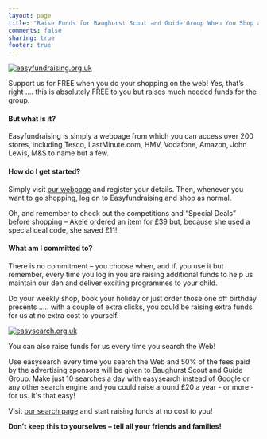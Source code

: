 ```yaml
---
layout: page
title: "Raise Funds for Baughurst Scout and Guide Group When You Shop and Search Online"
comments: false
sharing: true
footer: true
---
```


<section class="row-fluid">
<article class="span6">

<!-- Here's my badge to show support for Baughurst Scout and Guide Group. They raise funds with easyfundraising.org.uk -->
<a href="http://www.easyfundraising.org.uk/causes/baughurstsgg/?badge=ef_468x60_DF8KIW_1WKLJR.png&amp;u=1WKLJR&amp;urp=1WKLJR" class="easyfundraisingBadge"><img src="http://www.easyfundraising.org.uk/images/user-banners/ef-static/468x60_reversed.png" border="0" alt="easyfundraising.org.uk"></a>

Support us for FREE when you do your shopping on the web!
Yes, that’s right …. this is absolutely FREE to you but raises much needed funds for the group.

#### But what is it?

Easyfundraising is simply a webpage from which you can access over 200 stores, including Tesco, LastMinute.com, HMV, Vodafone, Amazon, John Lewis, M&S to name but a few.

#### How do I get started?

Simply visit [our webpage](http://www.easyfundraising.org.uk/baughurstsgg/) and register your details. Then, whenever you want to go shopping, log on to Easyfundraising and shop as normal.

Oh, and remember to check out the competitions and “Special Deals” before shopping – Akele ordered an item for £39 but, because she used a special deal code, she saved £11!

#### What am I committed to?

There is no commitment – you choose when, and if, you use it but remember, every time you log in you are raising additional funds to help us maintain our den and deliver exciting programmes to your child.

Do your weekly shop, book your holiday or just order those one off birthday presents ….. with a couple of extra clicks, you could be raising extra funds for us at no extra cost to yourself.

</article>
<article class="span6">

<!-- Here's my badge to show support for Baughurst Scout and Guide Group. They raise funds with easyfundraising.org.uk -->
<a href="http://baughurstsgg.easysearch.org.uk/?badge=es_468x60_DF8KIW_1WKLJR.png&amp;u=1WKLJR&amp;urp=1WKLJR" class="easyfundraisingBadge"><img src="http://www.easyfundraising.org.uk/images/user-banners/es-static/468x60_reversed.png" border="0" alt="easysearch.org.uk"></a>

You can also raise funds for us every time you search the Web!

Use easysearch every time you search the Web and 50% of the fees paid by the advertising sponsors will be given to Baughurst Scout and Guide Group. Make just 10 searches a day with easysearch instead of Google or any other search engine and you could raise around £20 a year - or more - for us. It's that easy!

Visit [our search page](http://baughurstsgg.easysearch.org.uk/) and start raising funds at no cost to you!

 
**Don’t keep this to yourselves – tell all your friends and families!**

</article>
</section>